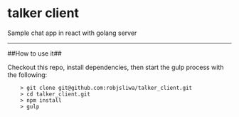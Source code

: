 # talker client
Sample chat app in react with golang server

---

##How to use it##

Checkout this repo, install dependencies, then start the gulp process with the following:

```
	> git clone git@github.com:robjsliwa/talker_client.git
	> cd talker_client.git
	> npm install
	> gulp
```
